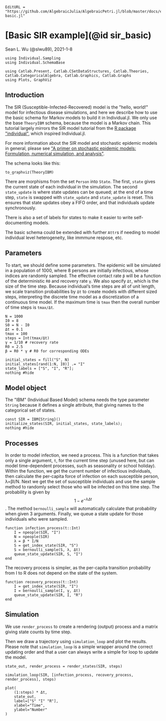 ```@meta
EditURL = "https://github.com/AlgebraicJulia/AlgebraicPetri.jl/blob/master/docs/examples/sir-basic.jl"
```

# [Basic SIR example](@id sir_basic)
Sean L. Wu (@slwu89), 2021-1-8

````@example sir-basic
using Individual.Sampling
using Individual.SchemaBase

using Catlab.Present, Catlab.CSetDataStructures, Catlab.Theories, Catlab.CategoricalAlgebra, Catlab.Graphics, Catlab.Graphs
using Plots, GraphViz
````

## Introduction
The SIR (Susceptible-Infected-Recovered) model is the "hello, world!" model for infectious disease simulations,
and here we describe how to use the basic schema for Markov models to build it in Individual.jl. We only use the
base `TheoryIBM` schema, because the model is a Markov chain. This tutorial largely mirrors the SIR model tutorial from
the [R package "individual"](https://mrc-ide.github.io/individual/articles/Tutorial.html), which inspired Individual.jl.

For more information about the SIR model and stochastic epidemic models in general, please see ["A primer on stochastic epidemic models: Formulation, numerical simulation, and analysis"](https://doi.org/10.1016/j.idm.2017.03.001).

The schema looks like this:

````@example sir-basic
to_graphviz(TheoryIBM)
````

There are morphisms from the set `Person` into `State`. The first, `state` gives the current state of each individual in the
simulation. The second `state_update` is where state updates can be queued; at the end of a time step, `state` is swapped
with `state_update` and `state_update` is reset. This ensures that state updates obey a FIFO order, and that individuals
update synchronously.

There is also a set of labels for states to make it easier to write self-documenting models.

The basic schema could be extended with further `Attr`s if needing to model individual level heterogeneity, like immmune respose, etc.

## Parameters

To start, we should define some parameters. The epidemic will be simulated in a population of 1000, where 8 persons are initially infectious, whose indices are randomly sampled.
The effective contact rate `β` will be a function of the deterministic `R0` and recovery rate `γ`. We also specify `Δt`, which is the size of the time step.
Because individual’s time steps are all of unit length, we scale transition probabilities by `Δt` to create models with different sized steps, interpreting the discrete time model as a discretization of a continuous time model.
If the maximum time is `tmax` then the overall number of time steps is `tmax/Δt`.

````@example sir-basic
N = 1000
I0 = 8
S0 = N - I0
Δt = 0.1
tmax = 100
steps = Int(tmax/Δt)
γ = 1/10 # recovery rate
R0 = 2.5
β = R0 * γ # R0 for corresponding ODEs

initial_states = fill("S", N)
initial_states[rand(1:N, I0)] .= "I"
state_labels = ["S", "I", "R"];
nothing #hide
````

## Model object

The "IBM" (Individual Based Model) schema needs the type parameter `String` because it defines a
single attribute, that giving names to the categorical set of states.

````@example sir-basic
const SIR = IBM{String}()
initialize_states(SIR, initial_states, state_labels);
nothing #hide
````

## Processes

In order to model infection, we need a process. This is a function that takes only a single argument, `t`, for the current time step (unused here, but can model time-dependent processes, such as seasonality or school holiday).
Within the function, we get the current number of infectious individuals, then calculate the per-capita force of infection on each susceptible person, λ=βI/N.
Next we get the set of susceptible individuals and use the sample method to randomly select those who will be infected on this time step.
The probability is given by $$ 1- e^{-\lambda \Delta t} $$. The method `bernoulli_sample` will automatically calculate that probability when given 3 arguments. Finally, we queue a state update for those individuals who were sampled.

````@example sir-basic
function infection_process(t::Int)
    I = npeople(SIR, "I")
    N = npeople(SIR)
    λ = β * I/N
    S = get_index_state(SIR, "S")
    S = bernoulli_sample(S, λ, Δt)
    queue_state_update(SIR, S, "I")
end
````

The recovery process is simpler, as the per-capita transition probability from I to R does not depend on the state of the system.

````@example sir-basic
function recovery_process(t::Int)
    I = get_index_state(SIR, "I")
    I = bernoulli_sample(I, γ, Δt)
    queue_state_update(SIR, I, "R")
end
````

## Simulation

We use `render_process` to create a rendering (output) process and
a matrix giving state counts by time step.

Then we draw a trajectory using `simulation_loop` and plot the results.
Please note that `simulation_loop` is a simple wrapper around the correct updating order
and that a user can always write a simple for loop to update the model.

````@example sir-basic
state_out, render_process = render_states(SIR, steps)

simulation_loop(SIR, [infection_process, recovery_process, render_process], steps)

plot(
    (1:steps) * Δt,
    state_out,
    label=["S" "I" "R"],
    xlabel="Time",
    ylabel="Number"
)
````

